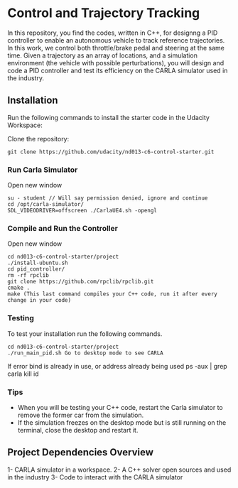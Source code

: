 # Control and Trajectory Tracking
In this repository, you find the codes, written in C++,  for designng a PID controller to enable an autonomous vehicle to track reference trajectories. In this work, we control both throttle/brake pedal and steering at the same time. Given a trajectory as an array of locations, and a simulation environment (the vehicle with possible perturbations), you will design and code a PID controller and test its efficiency on the CARLA simulator used in the industry. 

## Installation
Run the following commands to install the starter code in the Udacity Workspace:

Clone the repository:

    git clone https://github.com/udacity/nd013-c6-control-starter.git

### Run Carla Simulator
Open new window

    su - student // Will say permission denied, ignore and continue
    cd /opt/carla-simulator/
    SDL_VIDEODRIVER=offscreen ./CarlaUE4.sh -opengl

### Compile and Run the Controller
Open new window

    cd nd013-c6-control-starter/project
    ./install-ubuntu.sh
    cd pid_controller/
    rm -rf rpclib
    git clone https://github.com/rpclib/rpclib.git
    cmake .
    make (This last command compiles your C++ code, run it after every change in your code)

### Testing
To test your installation run the following commands.

    cd nd013-c6-control-starter/project
    ./run_main_pid.sh Go to desktop mode to see CARLA

If error bind is already in use, or address already being used
    ps -aux | grep carla
    kill id

### Tips
- When you will be testing your C++ code, restart the Carla simulator to remove the former car from the simulation.
- If the simulation freezes on the desktop mode but is still running on the terminal, close the desktop and restart it.

## Project Dependencies Overview
1- CARLA simulator in a workspace.
2- A C++ solver open sources and used in the industry
3- Code to interact with the CARLA simulator
